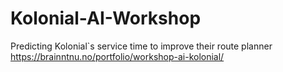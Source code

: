 # Kolonial-AI-Workshop
Predicting Kolonial`s service time to improve their route planner
https://brainntnu.no/portfolio/workshop-ai-kolonial/
